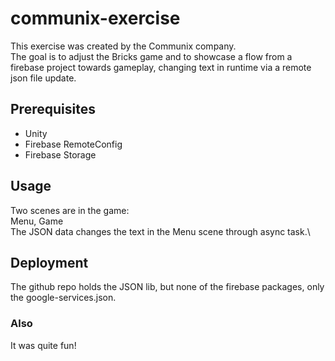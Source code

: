 # communix-exercise

This exercise was created by the Communix company.\
The goal is to adjust the Bricks game and to showcase a flow from a firebase project towards gameplay, changing text in runtime via a remote json file update.


## Prerequisites

* Unity
* Firebase RemoteConfig
* Firebase Storage

## Usage

Two scenes are in the game:\
Menu, Game\
The JSON data changes the text in the Menu scene through async task.\

## Deployment

The github repo holds the JSON lib, but none of the firebase packages, only the google-services.json.

### Also

It was quite fun!
